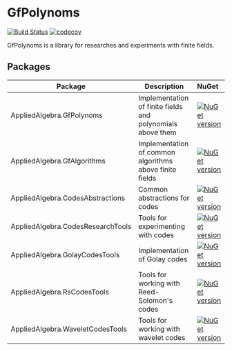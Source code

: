 # GfPolynoms  

[![Build Status](https://github.com/litichevskiydv/GfPolynoms/actions/workflows/ci.yaml/badge.svg?branch=master)](https://github.com/litichevskiydv/GfPolynoms/actions/workflows/ci.yaml)
[![codecov](https://codecov.io/gh/litichevskiydv/GfPolynoms/branch/master/graph/badge.svg)](https://codecov.io/gh/litichevskiydv/GfPolynoms)

GfPolynoms is a library for researches and experiments with finite fields.

Packages
---
Package  | Description | NuGet |
--------| -------- | :------------ | 
AppliedAlgebra.GfPolynoms | Implementation of finite fields and polynomials above them | [![NuGet version](https://badge.fury.io/nu/AppliedAlgebra.GfPolynoms.svg)](https://www.nuget.org/packages/AppliedAlgebra.GfPolynoms)
AppliedAlgebra.GfAlgorithms | Implementation of common algorithms above finite fields | [![NuGet version](https://badge.fury.io/nu/AppliedAlgebra.GfAlgorithms.svg)](https://www.nuget.org/packages/AppliedAlgebra.GfAlgorithms)
AppliedAlgebra.CodesAbstractions | Common abstractions for codes | [![NuGet version](https://badge.fury.io/nu/AppliedAlgebra.CodesAbstractions.svg)](https://www.nuget.org/packages/AppliedAlgebra.CodesAbstractions)
AppliedAlgebra.CodesResearchTools | Tools for experimenting with codes | [![NuGet version](https://badge.fury.io/nu/AppliedAlgebra.CodesResearchTools.svg)](https://www.nuget.org/packages/AppliedAlgebra.CodesResearchTools)
AppliedAlgebra.GolayCodesTools | Implementation of Golay codes | [![NuGet version](https://badge.fury.io/nu/AppliedAlgebra.GolayCodesTools.svg)](https://www.nuget.org/packages/AppliedAlgebra.GolayCodesTools)
AppliedAlgebra.RsCodesTools | Tools for working with Reed-Solomon's codes | [![NuGet version](https://badge.fury.io/nu/AppliedAlgebra.RsCodesTools.svg)](https://www.nuget.org/packages/AppliedAlgebra.RsCodesTools)
AppliedAlgebra.WaveletCodesTools | Tools for working with wavelet codes | [![NuGet version](https://badge.fury.io/nu/AppliedAlgebra.WaveletCodesTools.svg)](https://www.nuget.org/packages/AppliedAlgebra.WaveletCodesTools)

